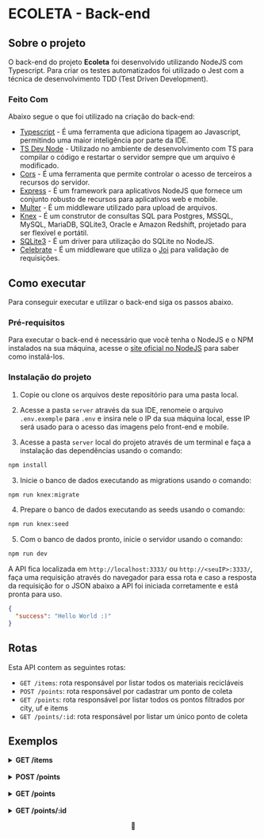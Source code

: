 # ECOLETA - Back-end

## Sobre o projeto

O back-end do projeto **Ecoleta** foi desenvolvido utilizando NodeJS com Typescript.
Para criar os testes automatizados foi utilizado o Jest com a técnica de desenvolvimento TDD (Test Driven Development).

### Feito Com

Abaixo segue o que foi utilizado na criação do back-end:

- [Typescript](https://github.com/microsoft/TypeScript) - É uma ferramenta que adiciona tipagem ao Javascript, permitindo uma maior inteligência por parte da IDE.
- [TS Dev Node](https://github.com/whitecolor/ts-node-dev#readme) - Utilizado no ambiente de desenvolvimento com TS para compilar o código e restartar o servidor sempre que um arquivo é modificado.
- [Cors](https://github.com/expressjs/cors) - É uma ferramenta que permite controlar o acesso de terceiros a recursos do servidor.
- [Express](https://github.com/expressjs/express) - É um framework para aplicativos NodeJS que fornece um conjunto robusto de recursos para aplicativos web e mobile.
- [Multer](https://github.com/expressjs/multer#readme) - É um middleware utilizado para upload de arquivos.
- [Knex](https://github.com/knex/knex) - É um construtor de consultas SQL para Postgres, MSSQL, MySQL, MariaDB, SQLite3, Oracle e Amazon Redshift, projetado para ser flexível e portátil.
- [SQLite3](https://github.com/mapbox/node-sqlite3) - É um driver para utilização do SQLite no NodeJS.
- [Celebrate](https://github.com/arb/celebrate) - É um middleware que utiliza o [Joi](https://github.com/sideway/joi) para validação de requisições.

## Como executar

Para conseguir executar e utilizar o back-end siga os passos abaixo.

### Pré-requisitos

Para executar o back-end é necessário que você tenha o NodeJS e o NPM instalados na sua máquina, acesse o [site oficial no NodeJS](https://nodejs.org/en/download/) para saber como instalá-los.

### Instalação do projeto

1. Copie ou clone os arquivos deste repositório para uma pasta local.

2. Acesse a pasta `server` através da sua IDE, renomeie o arquivo `.env.exemple` para `.env` e insira nele o IP da sua máquina local, esse IP será usado para o acesso das imagens pelo front-end e mobile.

3. Acesse a pasta `server` local do projeto através de um terminal e faça a instalação das dependências usando o comando:

```sh
npm install
```

3. Inicie o banco de dados executando as migrations usando o comando:

```sh
npm run knex:migrate
```

4. Prepare o banco de dados executando as seeds usando o comando:

```sh
npm run knex:seed
```

5. Com o banco de dados pronto, inicie o servidor usando o comando:

```sh
npm run dev
```

A API fica localizada em `http://localhost:3333/` ou `http://<seuIP>:3333/`, faça uma requisição através do navegador para essa rota e caso a resposta da requisição for o JSON abaixo a API foi iniciada corretamente e está pronta para uso.

```json
{
  "success": "Hello World :)"
}
```

## Rotas

Esta API contem as seguintes rotas:

- `GET /items`: rota responsável por listar todos os materiais recicláveis
- `POST /points`: rota responsável por cadastrar um ponto de coleta
- `GET /points`: rota responsável por listar todos os pontos filtrados por city, uf e items
- `GET /points/:id`: rota responsável por listar um único ponto de coleta

## Exemplos

<details>
<summary><b>GET /items</b></summary>
<br>
Requisição:

```json
// GET /items
```

Resposta:

```json
// Status: 200 OK
[
  {
    "id": 1,
    "image": "lampadas.svg",
    "title": "Lâmpadas",
    "imageUrl": "http://<seuIP>:3333/uploads/lampadas.svg"
  },
  {
    "id": 2,
    "image": "baterias.svg",
    "title": "Pilhas e Baterias",
    "imageUrl": "http://<seuIP>:3333/uploads/baterias.svg"
  },
  {
    "id": 3,
    "image": "papeis-papelao.svg",
    "title": "Papéis e Papelão",
    "imageUrl": "http://<seuIP>:3333/uploads/papeis-papelao.svg"
  },
  {
    "id": 4,
    "image": "eletronicos.svg",
    "title": "Resíduos Eletrônicos",
    "imageUrl": "http://<seuIP>:3333/uploads/eletronicos.svg"
  },
  {
    "id": 5,
    "image": "organicos.svg",
    "title": "Resíduos Orgânicos",
    "imageUrl": "http://<seuIP>:3333/uploads/organicos.svg"
  },
  {
    "id": 6,
    "image": "oleo.svg",
    "title": "Óleo de Cozinha",
    "imageUrl": "http://<seuIP>:3333/uploads/oleo.svg"
  }
]
```

</details>

<br>
<details>
<summary><b>POST /points</b></summary>
<br>
Requisição:

```json
// POST /points
// Content-Type: multipart/form-data
{
  "image": "/image.jpg", // selecionado a imagem que será enviada
  "name": "Supermercado",
  "email": "contato@supermercado.com",
  "whatsapp": "16991221122",
  // a latitude e longitude serão selecionadas no mapa
  // no frontend web e serão enviadas nesse formato
  "latitude": -21.5159353,
  "longitude": -48.3930071,
  "uf": "SP",
  "city": "Dobrada",
  "items": "1,2,6"
}
```

Resposta:

```json
// Status: 201 Created
{
  "id": 1,
  "image": "98d43b82886c-image.jpg", // nome gerado para a imagem enviada
  // imageUrl: retorna a url da imagem enviada para que a mesma seja
  // acessada pelo frontend web e mobile
  "imageUrl": "http://<seuIP>:3333/uploads/98d43b82886c-image.jpg",
  "name": "Supermercado",
  "email": "contato@supermercado.com",
  "whatsapp": "16991221122",
  "latitude": -21.5159353,
  "longitude": -48.3930071,
  "uf": "SP",
  "city": "Dobrada"
}
```

</details>

<br>
<details>
<summary><b>GET /points</b></summary>
<br>
Requisição:

```json
// GET /items?uf=SP&city=Dobrada&items=1,2
```

Resposta:

```json
// Status: 200 OK
[
  {
    "id": 1,
    "image": "98d43b82886c-image.jpg",
    "imageUrl": "http://<seuIP>:3333/uploads/98d43b82886c-image.jpg",
    "name": "Supermercado",
    "email": "contato@supermercado.com",
    "whatsapp": "16991221122",
    "latitude": -21.5159353,
    "longitude": -48.3930071,
    "uf": "SP",
    "city": "Dobrada"
  }
]
```

</details>

<br>
<details>
<summary><b>GET /points/:id</b></summary>
<br>
Requisição:

```json
// GET /points/1
```

Resposta:

```json
// Status: 200 OK
{
  "point": {
    "id": 1,
    "image": "98d43b82886c-image.jpg",
    "imageUrl": "http://<seuIP>:3333/uploads/98d43b82886c-image.jpg",
    "name": "Supermercado",
    "email": "contato@supermercado.com",
    "whatsapp": "16991221122",
    "latitude": -21.5159353,
    "longitude": -48.3930071,
    "uf": "SP",
    "city": "Dobrada"
  },
  "items": [
    {
      "title": "Lâmpadas"
    },
    {
      "title": "Pilhas e Baterias"
    },
    {
      "title": "Óleo de Cozinha"
    }
  ]
}
```

</details>

<p align="center">
💙
</p>

